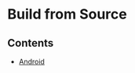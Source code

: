 <!---
---
title: Build Source for Radxa-zero
permalink: /documentation/consumer/boardname/build/
---
-->
# Build from Source

<!--- This page serves as an index for building various OS/Kernel for Board-x --->

## Contents

- [Android](aosp.md)
